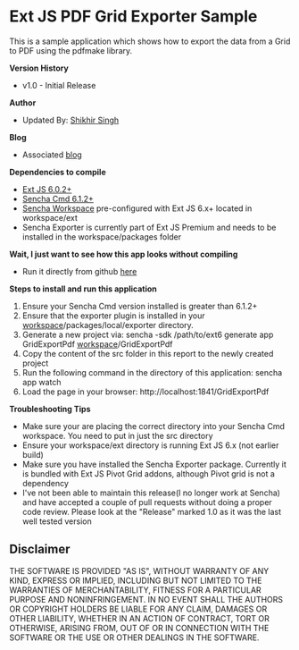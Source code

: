 # Ext JS PDF Grid Exporter Sample

This is a sample application which shows how to export the data from a Grid to PDF using the pdfmake library. 


**Version History**

* v1.0 - Initial Release

**Author** 

* Updated By: [Shikhir Singh](http://www.shikhir.com/)

**Blog**
* Associated [blog](https://www.sencha.com/blog/exporting-data-from-an-ext-js-grid-to-pdf/)

**Dependencies to compile**

* [Ext JS 6.0.2+](https://www.sencha.com/products/extjs/)
* [Sencha Cmd 6.1.2+](https://www.sencha.com/products/extjs/cmd-download/) 
* [Sencha Workspace](https://docs.sencha.com/cmd/6.x/workspaces.html) pre-configured with Ext JS 6.x+ located in workspace/ext 
* Sencha Exporter is currently part of Ext JS Premium and needs to be installed in the workspace/packages folder


**Wait, I just want to see how this app looks without compiling**

* Run it directly from github [here](https://rawgit.com/shikhirsingh/ExtJS-Grid-PDF-Exporter/master/build/index.html)


**Steps to install and run this application**


1. Ensure your Sencha Cmd version installed is greater than 6.1.2+
2. Ensure that the exporter plugin is installed in your [workspace](http://docs.sencha.com/cmd/6.x/workspaces.html)/packages/local/exporter directory.
3. Generate a new project via: sencha -sdk /path/to/ext6 generate app GridExportPdf [workspace](http://docs.sencha.com/cmd/6.x/workspaces.html)/GridExportPdf
4. Copy the content of the src folder in this report to the newly created project
5. Run the following command in the directory of this application: sencha app watch
6. Load the page in your browser: http://localhost:1841/GridExportPdf


**Troubleshooting Tips**

* Make sure your are placing the correct directory into your Sencha Cmd workspace. You need to put in just the src directory
* Ensure your workspace/ext directory is running Ext JS 6.x (not earlier build)
* Make sure you have installed the Sencha Exporter package. Currently it is bundled with Ext JS Pivot Grid addons, although Pivot grid is not a dependency
* I've not been able to maintain this release(I no longer work at Sencha) and have accepted a couple of pull requests without doing a proper code review. Please look at the "Release" marked 1.0 as it was the last well tested version


## Disclaimer

THE SOFTWARE IS PROVIDED "AS IS", WITHOUT WARRANTY OF ANY KIND, EXPRESS OR IMPLIED, INCLUDING 
BUT NOT LIMITED TO THE WARRANTIES OF MERCHANTABILITY, FITNESS FOR A PARTICULAR PURPOSE 
AND NONINFRINGEMENT. IN NO EVENT SHALL THE AUTHORS OR COPYRIGHT HOLDERS BE LIABLE FOR 
ANY CLAIM, DAMAGES OR OTHER LIABILITY, WHETHER IN AN ACTION OF CONTRACT, TORT OR 
OTHERWISE, ARISING FROM, OUT OF OR IN CONNECTION WITH THE SOFTWARE OR THE USE OR 
OTHER DEALINGS IN THE SOFTWARE.
